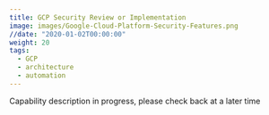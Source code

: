 ```yaml
---
title: GCP Security Review or Implementation
image: images/Google-Cloud-Platform-Security-Features.png
//date: "2020-01-02T00:00:00"
weight: 20
tags:
  - GCP
  - architecture
  - automation
---
```

Capability description in progress, please check back at a later time

